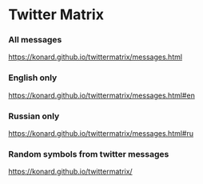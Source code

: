 # Twitter Matrix

### All messages
https://konard.github.io/twittermatrix/messages.html

### English only
https://konard.github.io/twittermatrix/messages.html#en

### Russian only
https://konard.github.io/twittermatrix/messages.html#ru

### Random symbols from twitter messages
https://konard.github.io/twittermatrix/
